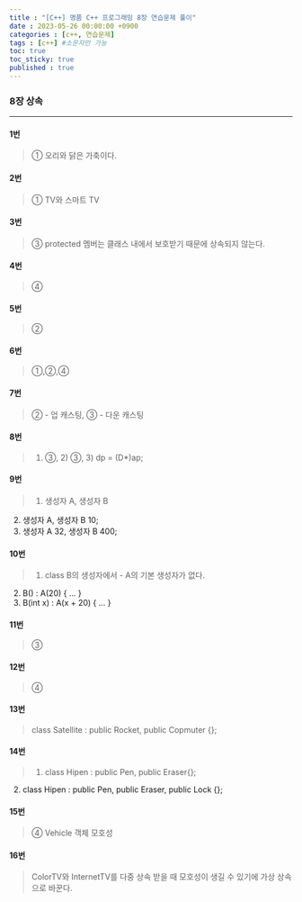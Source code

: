 ```yaml
---
title : "[C++] 명품 C++ 프로그래밍 8장 연습문제 풀이"
date : 2023-05-26 00:00:00 +0900
categories : [c++, 연습문제]
tags : [c++] #소문자만 가능
toc: true
toc_sticky: true
published : true
---
```


### 8장 상속 
---
#### 1번
> ① 오리와 닭은 가축이다.

#### 2번
> ① TV와 스마트 TV

#### 3번
> ③ protected 멤버는 클래스 내에서 보호받기 때문에 상속되지 않는다.

#### 4번
> ④

#### 5번
> ②

#### 6번
> ①,②,④

#### 7번
> ② - 업 캐스팅, ③ - 다운 캐스팅

#### 8번
> 1) ③, 2) ③, 3) dp = (D*)ap;

#### 9번
> 1) 생성자 A, 생성자 B
2) 생성자 A, 생성자 B 10;
3) 생성자 A 32, 생성자 B 400;

#### 10번
> 1) class B의 생성자에서 - A의 기본 생성자가 없다.
2) B() : A(20) { ... }
3) B(int x) : A(x + 20) { ... } 

#### 11번
> ③

#### 12번
> ④

#### 13번
> class Satellite : public Rocket, public Copmuter {};

#### 14번
> 1) class Hipen : public Pen, public Eraser{};
2) class Hipen : public Pen, public Eraser, public Lock {};

#### 15번
> ④ Vehicle 객체 모호성

#### 16번
> ColorTV와 InternetTV를 다중 상속 받을 때 모호성이 생길 수 있기에 가상 상속으로 바꾼다.
